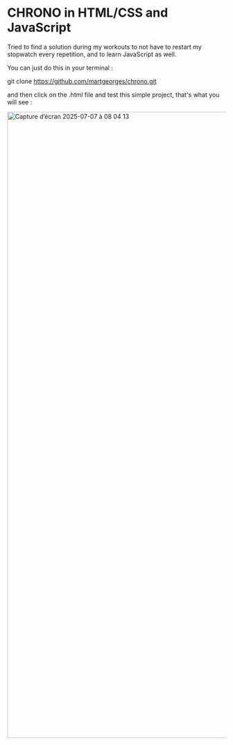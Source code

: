 <h1>CHRONO in HTML/CSS and JavaScript</h1>

Tried to find a solution during my workouts to not have to restart my stopwatch every repetition, and to learn JavaScript as well. <br>

You can just do this in your terminal : <br>

git clone https://github.com/martgeorges/chrono.git

and then click on the .html file and test this simple project, that's what you will see : 

<img width="1440" alt="Capture d’écran 2025-07-07 à 08 04 13" src="https://github.com/user-attachments/assets/516bf098-37a2-44e4-b537-2e9bc8faef18" />
